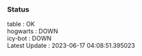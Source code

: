 ### Status


table : OK  
hogwarts : DOWN  
icy-bot : DOWN  
Latest Update : 2023-06-17 04:08:51.395023
